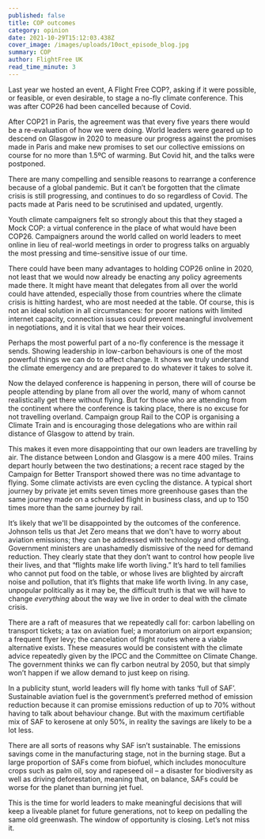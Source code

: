 ```yaml
---
published: false
title: COP outcomes
category: opinion
date: 2021-10-29T15:12:03.438Z
cover_image: /images/uploads/10oct_episode_blog.jpg
summary: COP
author: FlightFree UK
read_time_minute: 3
---
```

Last year we hosted an event, A Flight Free COP?, asking if it were possible, or feasible, or even desirable, to stage a no-fly climate conference. This was after COP26 had been cancelled because of Covid. 

After COP21 in Paris, the agreement was that every five years there would be a re-evaluation of how we were doing. World leaders were geared up to descend on Glasgow in 2020 to measure our progress against the promises made in Paris and make new promises to set our collective emissions on course for no more than 1.5ºC of warming. But Covid hit, and the talks were postponed.

There are many compelling and sensible reasons to rearrange a conference because of a global pandemic. But it can’t be forgotten that the climate crisis is still progressing, and continues to do so regardless of Covid. The pacts made at Paris need to be scrutinised and updated, urgently. 

Youth climate campaigners felt so strongly about this that they staged a Mock COP: a virtual conference in the place of what would have been COP26. Campaigners around the world called on world leaders to meet online in lieu of real-world meetings in order to progress talks on arguably the most pressing and time-sensitive issue of our time.

There could have been many advantages to holding COP26 online in 2020, not least that we would now already be enacting any policy agreements made there. It might have meant that delegates from all over the world could have attended, especially those from countries where the climate crisis is hitting hardest, who are most needed at the table. Of course, this is not an ideal solution in all circumstances: for poorer nations with limited internet capacity, connection issues could prevent meaningful involvement in negotiations, and it is vital that we hear their voices. 

Perhaps the most powerful part of a no-fly conference is the message it sends. Showing leadership in low-carbon behaviours is one of the most powerful things we can do to affect change. It shows we truly understand the climate emergency and are prepared to do whatever it takes to solve it.

Now the delayed conference is happening in person, there will of course be people attending by plane from all over the world, many of whom cannot realistically get there without flying. But for those who are attending from the continent where the conference is taking place, there is no excuse for not travelling overland. Campaign group Rail to the COP is organising a Climate Train and is encouraging those delegations who are within rail distance of Glasgow to attend by train. 

This makes it even more disappointing that our own leaders are travelling by air. The distance between London and Glasgow is a mere 400 miles. Trains depart hourly between the two destinations; a recent race staged by the Campaign for Better Transport showed there was no time advantage to flying. Some climate activists are even cycling the distance. A typical short journey by private jet emits seven times more greenhouse gases than the same journey made on a scheduled flight in business class, and up to 150 times more than the same journey by rail.

It’s likely that we'll be disappointed by the outcomes of the conference. Johnson tells us that Jet Zero means that we don't have to worry about aviation emissions; they can be addressed with technology and offsetting. Government ministers are unashamedly dismissive of the need for demand reduction. They clearly state that they don’t want to control how people live their lives, and that “flights make life worth living.” It’s hard to tell families who cannot put food on the table, or whose lives are blighted by aircraft noise and pollution, that it’s flights that make life worth living. In any case, unpopular politically as it may be, the difficult truth is that we will have to change *everything* about the way we live in order to deal with the climate crisis. 

There are a raft of measures that we repeatedly call for: carbon labelling on transport tickets; a tax on aviation fuel; a moratorium on airport expansion; a frequent flyer levy; the cancelation of flight routes where a viable alternative exists. These measures would be consistent with the climate advice repeatedly given by the IPCC and the Committee on Climate Change. The government thinks we can fly carbon neutral by 2050, but that simply won’t happen if we allow demand to just keep on rising. 

In a publicity stunt, world leaders will fly home with tanks ‘full of SAF’. Sustainable aviation fuel is the government’s preferred method of emission reduction because it can promise emissions reduction of up to 70% without having to talk about behaviour change. But with the maximum certifiable mix of SAF to kerosene at only 50%, in reality the savings are likely to be a lot less.

There are all sorts of reasons why SAF isn’t sustainable. The emissions savings come in the manufacturing stage, not in the burning stage. But a large proportion of SAFs come from biofuel, which includes monoculture crops such as palm oil, soy and rapeseed oil – a disaster for biodiversity as well as driving deforestation, meaning that, on balance, SAFs could be worse for the planet than burning jet fuel. 

This is the time for world leaders to make meaningful decisions that will keep a liveable planet for future generations, not to keep on pedalling the same old greenwash. The window of opportunity is closing. Let’s not miss it.